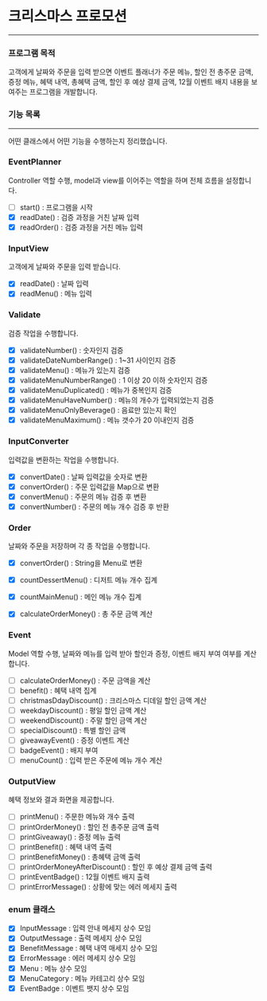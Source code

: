 # 크리스마스 프로모션

---

### 프로그램 목적

고객에게 날짜와 주문을 입력 받으면 이벤트 플래너가 주문 메뉴, 할인 전 총주문 금액, 증정 메뉴, 혜택 내역, 총혜택 금액, 할인 후 예상 결제 금액, 12월 이벤트 배지 내용을 보여주는 프로그램을 개발합니다.

### 기능 목록

---

어떤 클래스에서 어떤 기능을 수행하는지 정리했습니다.

### EventPlanner

Controller 역할 수행, model과 view를 이어주는 역할을 하며 전체 흐름을 설정합니다.

- [ ]  start() : 프로그램을 시작
- [X]  readDate() : 검증 과정을 거친 날짜 입력
- [X]  readOrder() : 검증 과정을 거친 메뉴 입력 

### InputView

고객에게 날짜와 주문을 입력 받습니다.

- [X]  readDate() : 날짜 입력
- [X]  readMenu() : 메뉴 입력

### Validate

검증 작업을 수행합니다.

- [X]  validateNumber() : 숫자인지 검증
- [X]  validateDateNumberRange() : 1~31 사이인지 검증
- [X]  validateMenu() : 메뉴가 있는지 검증
- [X]  validateMenuNumberRange() : 1 이상 20 이하 숫자인지 검증
- [X]  validateMenuDuplicated() : 메뉴가 중복인지 검증
- [X]  validateMenuHaveNumber() : 메뉴의 개수가 입력되었는지 검증
- [X]  validateMenuOnlyBeverage() : 음료만 있는지 확인
- [X]  validateMenuMaximum() : 메뉴 갯수가 20 이내인지 검증

### InputConverter

입력값을 변환하는 작업을 수행합니다.

- [X]  convertDate() : 날짜 입력값을 숫자로 변환
- [X]  convertOrder() : 주문 입력값을 Map으로 변환 
- [X]  convertMenu() : 주문의 메뉴 검증 후 변환
- [X]  convertNumber() : 주문의 메뉴 개수 검증 후 반환

### Order

날짜와 주문을 저장하며 각 종 작업을 수행합니다. 

- [X]  convertOrder() : String을 Menu로 변환 
- [X]  countDessertMenu() : 디저트 메뉴 개수 집계 
- [X]  countMainMenu() : 메인 메뉴 개수 집계
- [X]  calculateOrderMoney() : 총 주문 금액 계산

 
### Event

Model 역할 수행, 날짜와 메뉴를 입력 받아 할인과 증정, 이벤트 배지 부여 여부를 계산합니다.

- [ ]  calculateOrderMoney() : 주문 금액을 계산
- [ ]  benefit() : 혜택 내역 집계
- [ ]  christmasDdayDiscount() : 크리스마스 디데일 할인 금액 계산
- [ ]  weekdayDiscount() : 평일 할인 금액 계산
- [ ]  weekendDiscount() : 주말 할인 금액 계산
- [ ]  specialDiscount() : 특별 할인 금액
- [ ]  giveawayEvent() : 증정 이벤트 계산
- [ ]  badgeEvent() : 배지 부여
- [ ]  menuCount() : 입력 받은 주문에 메뉴 개수 계산

### OutputView

혜택 정보와 결과 화면을 제공합니다.

- [ ]  printMenu() : 주문한 메뉴와 개수 출력
- [ ]  printOrderMoney() : 할인 전 총주문 금액 출력
- [ ]  printGiveaway() : 증정 메뉴 출력
- [ ]  printBenefit() : 혜택 내역 출력
- [ ]  printBenefitMoney() : 총혜택 금액 출력
- [ ]  printOrderMoneyAfterDiscount() : 할인 후 예상 결제 금액 출력
- [ ]  printEventBadge() : 12월 이벤트 배지 출력
- [ ]  printErrorMessage() : 상황에 맞는 에러 메세지 출력

### enum 클래스

- [X]  InputMessage : 입력 안내 메세지 상수 모임
- [X]  OutputMessage : 출력 메세지 상수 모임
- [X]  BenefitMessage : 혜택 내역 매세지 상수 모임
- [X]  ErrorMessage : 에러 메세지 상수 모임
- [X]  Menu : 메뉴 상수 모임
- [X]  MenuCategory : 메뉴 카테고리 상수 모임
- [X]  EventBadge : 이벤트 뱃지 상수 모임
